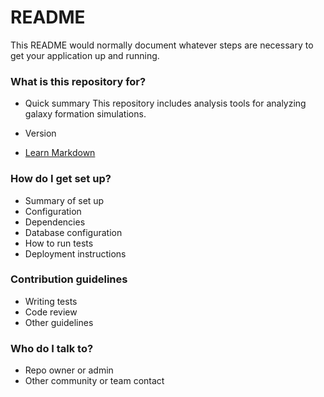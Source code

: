 # README #

This README would normally document whatever steps are necessary to get your application up and running.

### What is this repository for? ###

* Quick summary
This repository includes analysis tools for analyzing galaxy formation simulations.

* Version
* [Learn Markdown](https://bitbucket.org/tutorials/markdowndemo)

### How do I get set up? ###

* Summary of set up
* Configuration
* Dependencies
* Database configuration
* How to run tests
* Deployment instructions

### Contribution guidelines ###

* Writing tests
* Code review
* Other guidelines

### Who do I talk to? ###

* Repo owner or admin
* Other community or team contact